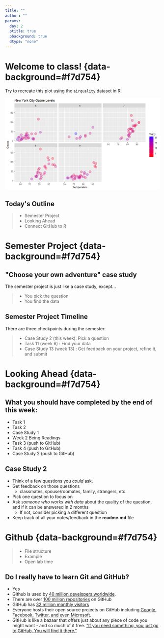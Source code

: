 ```yaml
---
title: ""
author: ""
params:
  day: 2
  ptitle: true
  pbackground: true
  dtype: "none"
---
```




# Welcome to class! {data-background=#f7d754}

Try to recreate this plot using the `airquality` dataset in R.

![](images\try\try_airquality.png)

## Today's Outline

> - Semester Project
> - Looking Ahead
> - Connect GitHub to R

# Semester Project {data-background=#f7d754}

## "Choose your own adventure" case study

The semester project is just like a case study, except...

> - You pick the question
> - You find the data

## Semester Project Timeline

There are three checkpoints during the semester:

> - Case Study 2 (this week): Pick a question
> - Task 11 (week 6) : Find your data
> - Case Study 13 (week 13) : Get feedback on your project, refine it, and submit

# Looking Ahead {data-background=#f7d754}

## What you should have completed by the end of this week:

- Task 1
- Task 2
- Case Study 1
- Week 2 Being Readings
- Task 3 (push to GitHub)
- Task 4 (push to GitHub)
- Case Study 2 (push to GitHub)

## Case Study 2

- Think of a few questions you *could* ask.
- Get feedback on those questions
  - classmates, spouse/roomates, family, strangers, etc.
- Pick one question to focus on
- Ask *someone who works with data* about the quality of the question, and if it can be answered in 2 months
  - If not, consider picking a different question
- Keep track of all your notes/feedback in the **readme.md** file

# Github {data-background=#f7d754}

> - File structure
> - Example
> - Open lab time

## Do I really have to learn Git and GitHub?

- Yes
- Github is used by [40 million developers worldwide](https://venturebeat.com/2019/08/08/githubs-actions-gets-continuous-integration-support-and-workflow-suggestions/).
- There are over [100 million repositories](https://expandedramblings.com/index.php/github-statistics/) on GitHub
- GitHub has [32 million monthly visitors](https://expandedramblings.com/index.php/github-statistics/)
- Everyone hosts their open source projects on GitHub including [Google, Facebook, Twitter, and even Microsoft](https://www.wired.com/2015/03/github-conquered-google-microsoft-everyone-else/). 
- GitHub is like a bazaar that offers just about any piece of code you might want - and so much of it free. ["If you need something, you just go to GitHub. You will find it there."](https://www.wired.com/2015/03/github-conquered-google-microsoft-everyone-else/)
